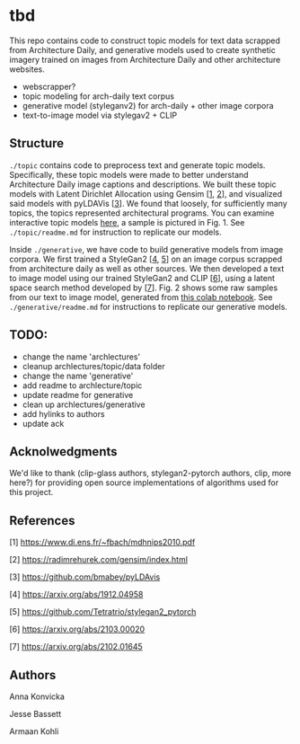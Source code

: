 # tbd

This repo contains code to construct topic models for text data scrapped from Architecture Daily, and generative models used to create synthetic imagery trained on images from Architecture Daily and other architecture websites. 

- webscrapper? 
- topic modeling for arch-daily text corpus
- generative model (styleganv2) for arch-daily + other image corpora
- text-to-image model via stylegav2 + CLIP

## Structure
`./topic` contains code to preprocess text and generate topic models. Specifically, these topic models were made to better understand 
Architecture Daily image captions and descriptions. We built these topic models with Latent Dirichlet Allocation using 
Gensim [[1](https://www.di.ens.fr/~fbach/mdhnips2010.pdf), [2](https://radimrehurek.com/gensim/index.html)], and visualized said models with pyLDAVis
[[3](https://github.com/bmabey/pyLDAvis)]. We found that loosely, for sufficiently many topics, the topics represented architectural programs. You can examine 
interactive topic models [here](https://ee.cooper.edu/~kohli/topics/), a sample is pictured in Fig. 1. See `./topic/readme.md` for instruction to replicate
our models. 

Inside `./generative`, we have code to build generative models from image corpora. We first trained a StyleGan2 [[4](https://arxiv.org/abs/1912.04958), 
[5](https://github.com/Tetratrio/stylegan2_pytorch)] on an image corpus scrapped from architecture daily as well as other sources. We then developed a text to 
image model using our trained StyleGan2 and CLIP [[6](https://arxiv.org/abs/2103.00020)], using a latent space search method developed by 
[[7](https://arxiv.org/abs/2102.01645)]. Fig. 2 shows some raw samples from our text to image model, generated from 
[this colab notebook](https://colab.research.google.com/drive/1p8mfxWCvkI3pbgRiYIxsKjoFcEUhw0id#scrollTo=bfXK5iLY3rjQ).
See `./generative/readme.md` for instructions to replicate our generative models. 


## TODO:
* change the name 'archlectures'
* cleanup archlectures/topic/data folder
* change the name 'generative'
* add readme to archlecture/topic
* update readme for generative
* clean up archlectures/generative
* add hylinks to authors
* update ack

## Acknolwedgments
We'd like to thank (clip-glass authors, stylegan2-pytorch authors, clip, more here?)
for providing open source implementations of algorithms used for this project. 

## References
[1] https://www.di.ens.fr/~fbach/mdhnips2010.pdf

[2] https://radimrehurek.com/gensim/index.html

[3] https://github.com/bmabey/pyLDAvis

[4] https://arxiv.org/abs/1912.04958

[5] https://github.com/Tetratrio/stylegan2_pytorch

[6] https://arxiv.org/abs/2103.00020

[7] https://arxiv.org/abs/2102.01645


## Authors

Anna Konvicka

Jesse Bassett

Armaan Kohli 
